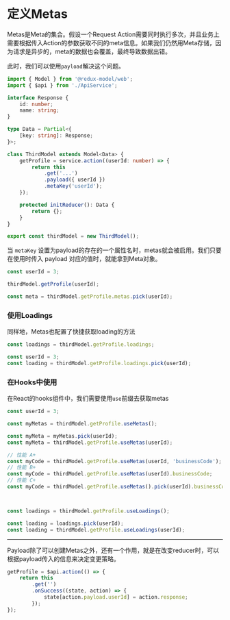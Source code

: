 # 定义Metas
Metas是Meta的集合。假设一个Request Action需要同时执行多次，并且业务上需要根据传入Action的参数获取不同的meta信息。如果我们仍然用Meta存储，因为请求是异步的，meta的数据也会覆盖，最终导致数据出错。

此时，我们可以使用`payload`解决这个问题。

```typescript
import { Model } from '@redux-model/web';
import { $api } from './ApiService';

interface Response {
    id: number;
    name: string;
}

type Data = Partial<{
    [key: string]: Response;
}>;

class ThirdModel extends Model<Data> {
    getProfile = service.action((userId: number) => {
        return this
            .get('...')
            .payload({ userId })
            .metaKey('userId');
    });

    protected initReducer(): Data {
        return {};
    }
}

export const thirdModel = new ThirdModel();
```

当 `metaKey` 设置为payload的存在的一个属性名时，metas就会被启用。我们只要在使用时传入 payload 对应的值时，就能拿到Meta对象。

```typescript
const userId = 3;

thirdModel.getProfile(userId);

const meta = thirdModel.getProfile.metas.pick(userId);
```

### 使用Loadings
同样地，Metas也配置了快捷获取loading的方法
```typescript
const loadings = thirdModel.getProfile.loadings;

const userId = 3;
const loading = thirdModel.getProfile.loadings.pick(userId);
```

### 在Hooks中使用
在React的hooks组件中，我们需要使用`use`前缀去获取metas
```typescript
const userId = 3;

const myMetas = thirdModel.getProfile.useMetas();

const myMeta = myMetas.pick(userId);
const myMeta = thirdModel.getProfile.useMetas(userId);

// 性能 A+
const myCode = thirdModel.getProfile.useMetas(userId, 'businessCode');
// 性能 B+
const myCode = thirdModel.getProfile.useMetas(userId).businessCode;
// 性能 C+
const myCode = thirdModel.getProfile.useMetas().pick(userId).businessCode;



const loadings = thirdModel.getProfile.useLoadings();

const loading = loadings.pick(userId);
const loading = thirdModel.getProfile.useLoadings(userId);
```


-------

Payload除了可以创建Metas之外，还有一个作用，就是在改变reducer时，可以根据payload传入的信息来决定变更策略。
```typescript
getProfile = $api.action(() => {
    return this
        .get('')
        .onSuccess((state, action) => {
            state[action.payload.userId] = action.response;
        });
});
```
